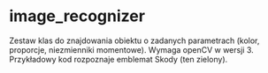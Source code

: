 # image_recognizer

Zestaw klas do znajdowania obiektu o zadanych parametrach (kolor, proporcje, niezmienniki momentowe). Wymaga openCV w wersji 3. Przykładowy kod rozpoznaje emblemat Skody (ten zielony).
